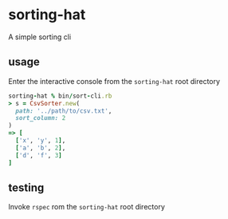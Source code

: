 # sorting-hat

A simple sorting cli

## usage

Enter the interactive console from the `sorting-hat` root directory

```ruby
sorting-hat % bin/sort-cli.rb
> s = CsvSorter.new(
  path: '../path/to/csv.txt', 
  sort_column: 2
)
=> [
  ['x', 'y', 1],
  ['a', 'b', 2],
  ['d', 'f', 3]
]
```

## testing

Invoke `rspec` rom the `sorting-hat` root directory
